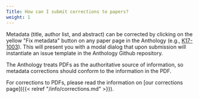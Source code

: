 ```yaml
---
Title: How can I submit corrections to papers?
weight: 1
---
```


Metadata (title, author list, and abstract) can be corrected by clicking on the yellow "Fix metadata" button on any paper page in the Anthology (e.g., [K17-1003](https://aclanthology.org/K17-1003/)). This will present you with a modal dialog that upon submission will instantiate an issue template in the Anthology Github repository.

The Anthology treats PDFs as the authoritative source of information, so metadata corrections should conform to the information in the PDF.

For corrections to PDFs, please read the information on [our corrections page]({{< relref "/info/corrections.md" >}}).
